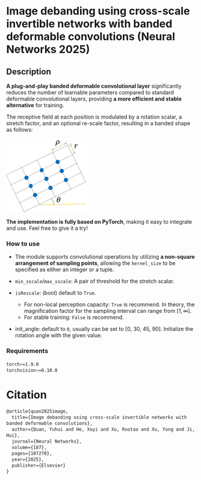 # Image debanding using cross-scale invertible networks with banded deformable convolutions (Neural Networks 2025)

## Description
**A plug-and-play banded deformable convolutional layer** significantly reduces the number of learnable parameters compared to standard deformable convolutional layers, providing **a more efficient and stable alternative** for training.
 
 The receptive field at each position is modulated by a rotation scalar, a stretch factor, and an optional re-scale factor, resulting in a banded shape as follows:

![pic](https://github.com/csxyhe/BDINN/blob/img/receptiveField.png)

**The implementation is fully based on PyTorch**, making it easy to integrate and use. Feel free to give it a try!

### How to use

- The module supports convolutional operations by utilizing **a non-square arrangement of sampling points**, allowing the `kernel_size` to be specified as either an integer or a tuple.

- `min_sscale`/`max_sscale`: A pair of threshold for the stretch scalar.
- `isRescale`: (bool) default to `True`.
  - For non-local perception capacity: `True` is recommend. In theory, the magnification factor for the sampling interval can range from $[1, \infty]$.
  - For stable training: `False` is recommend.
- init_angle: default to `0`, usually can be set to [0, 30, 45, 90]. Initialize the rotation angle with the given value.


### Requirements

```bash
torch>=1.9.0
torchvision>=0.10.0
```

# Citation

```
@article{quan2025image,
  title={Image debanding using cross-scale invertible networks with banded deformable convolutions},
  author={Quan, Yuhui and He, Xuyi and Xu, Ruotao and Xu, Yong and Ji, Hui},
  journal={Neural Networks},
  volume={187},
  pages={107270},
  year={2025},
  publisher={Elsevier}
}
```
